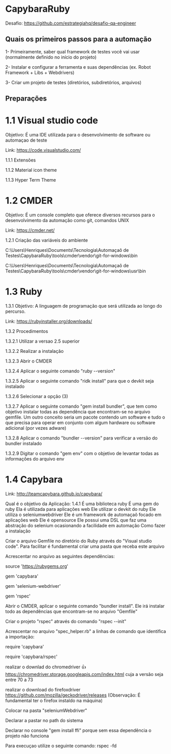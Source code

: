CapybaraRuby
======================================= 

Desafio: https://github.com/estrategiahq/desafio-qa-engineer

Quais os primeiros passos para a automação
---------------------------------------------------------------
1- Primeiramente, saber qual framework de testes você vai usar (normalmente definido no início do projeto)

2- Instalar e configurar a ferramenta e suas dependências (ex. Robot Framework + Libs + Webdrivers)

3- Criar um projeto de testes (diretórios, subdiretórios, arquivos)

Preparações
---------------------------------------------------------------

1.1 Visual studio code
======================================= 
Objetivo: É uma IDE utilizada para o desenvolvimento de software ou automaçao de teste

Link: https://code.visualstudio.com/

1.1.1 Extensões

1.1.2 Material icon theme

1.1.3 Hyper Term Theme

1.2 CMDER
======================================= 
Objetivo: É um console completo que oferece diversos recursos para o desenvolvimento da automação como git, comandos UNIX

Link: https://cmder.net/

1.2.1 Criação das variáveis do ambiente

C:\Users\Henriques\Documents\Tecnologia\Automaçaõ de Testes\CapybaraRuby\tools\cmder\vendor\git-for-windows\bin

C:\Users\Henriques\Documents\Tecnologia\Automaçaõ de Testes\CapybaraRuby\tools\cmder\vendor\git-for-windows\usr\bin

1.3 Ruby
======================================= 
1.3.1 Objetivo: A linguagem de programação que será utilizada ao longo do percurso.

Link: https://rubyinstaller.org/downloads/

1.3.2 Procedimentos

1.3.2.1 Utilizar a versao 2.5 superior

1.3.2.2 Realizar a instalação

1.3.2.3 Abrir o CMDER

1.3.2.4 Aplicar o seguinte comando "ruby --version"

1.3.2.5 Aplicar o seguinte comando "ridk install" para que o devkit seja instalado

1.3.2.6 Selecionar a opção (3)

1.3.2.7 Aplicar o seguinte comando "gem install bundler", que tem como objetivo instalar todas as dependência que encontram-se no arquivo gemfile. Um outro conceito seria um pacote contendo um software e tudo o que precisa para operar em conjunto com algum hardware ou software adicional (por vezes adware)

1.3.2.8 Aplicar o comando "bundler --version" para verificar a versão do bundler instalado

1.3.2.9 Digitar o comando "gem env" com o objetivo de levantar todas as informações do arquivo env


1.4 Capybara
======================================= 
Link: http://teamcapybara.github.io/capybara/

Qual é o objetivo da Aplicação:
1.4.1 É uma biblioteca ruby
É uma gem do ruby
Ela é utilizada para aplicações web
Ele utilizar o devkit do ruby
Ele utiliza o seleniumwebdriver
Ele é um framework de automaçaõ focado em aplicações web
Ele é opensource
Ele possui uma DSL que faz uma abstração do selenium ocasionando a facilidade em automação
Como fazer a instalação

Criar o arquivo Gemfile no diretório do Ruby através do "Visual studio code". Para facilitar é fundamental criar uma pasta que receba este arquivo

Acrescentar no arquivo as seguintes dependências:

source 'https://rubygems.org'

gem 'capybara'

gem 'selenium-webdriver'

gem 'rspec'

Abrir o CMDER, aplicar o seguinte comando "bundler install". Ele irá instalar todo as dependências que encontram-se no arquivo "Gemfile"

Criar o projeto "rspec" através do comando "rspec --init"

Acrescentar no arquivo "spec_helper.rb" a linhas de comando que identifica a importação:

require 'capybara'

require 'capybara/rspec'

realizar o downlad do chromedriver 👍 https://chromedriver.storage.googleapis.com/index.html cuja a versão seja entre 70 a 73

realizar o download do firefoxdriver https://github.com/mozilla/geckodriver/releases (Observação: É fundamental ter o firefox instaldo na máquina)

Colocar na pasta "seleniumWebdriver"

Declarar a pastar no path do sistema

Declarar no console "gem install ffi" porque sem essa dependência o projeto não funciona

Para execuçao utilize o seguinte comando: rspec -fd
